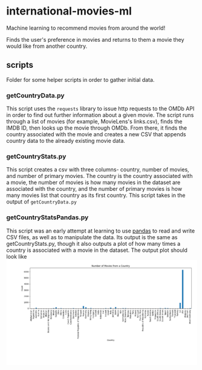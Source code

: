 
# international-movies-ml
Machine learning to recommend movies from around the world!

Finds the user's preference in movies and returns to them a movie they would like from another country.

## scripts
Folder for some helper scripts in order to gather initial data.

### getCountryData.py
This script uses the `requests` library to issue http requests to the OMDb API in order to find out further information about a given movie. The script runs through a list of movies (for example, MovieLens's links.csv), finds the IMDB ID, then looks up the movie through OMDb. From there, it finds the country associated with the movie and creates a new CSV that appends country data to the already existing movie data. 

### getCountryStats.py
This script creates a csv with three columns- country, number of movies, and number of primary movies. The country is the country associated with a movie, the number of movies is how many movies in the dataset are associated with the country, and the number of primary movies is how many movies list that country as its first country. This script takes in the output of `getCountryData.py`

### getCountryStatsPandas.py
This script was an early attempt at learning to use [pandas](https://www.google.com "pandas homepage") to read and write CSV files, as well as to manipulate the data. Its output is the same as getCountryStats.py, though it also outputs a plot of how many times a country is associated with a movie in the dataset. The output plot should look like ![movie country plot](figures/movie_country_data.png "movie country plot")